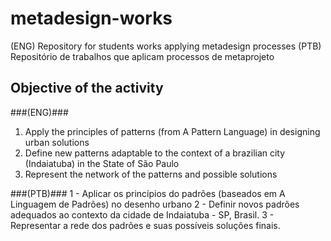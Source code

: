 # metadesign-works

(ENG) Repository for students works applying metadesign processes
(PTB) Repositório de trabalhos que aplicam processos de metaprojeto



## Objective of the activity

###(ENG)###
1. Apply the principles of patterns (from A Pattern Language) in designing urban solutions
2. Define new patterns adaptable to the context of a brazilian city (Indaiatuba) in the State of São Paulo
3. Represent the network of the patterns and possible solutions

###(PTB)###
1 - Aplicar os princípios do padrões (baseados em A Linguagem de Padrões) no desenho urbano
2 - Definir novos padrões adequados ao contexto da cidade de Indaiatuba - SP, Brasil.
3 - Representar a rede dos padrões e suas possíveis soluções finais.



